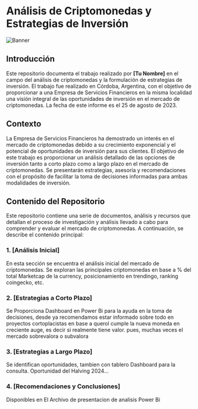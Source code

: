 # Análisis de Criptomonedas y Estrategias de Inversión

![Banner](https://github.com/Lucaramallo/Cripto_analisis_lucaramallo/raw/main/banner_cripto.jpg)

## Introducción

Este repositorio documenta el trabajo realizado por **[Tu Nombre]** en el campo del análisis de criptomonedas y la formulación de estrategias de inversión. El trabajo fue realizado en Córdoba, Argentina, con el objetivo de proporcionar a una Empresa de Servicios Financieros en la misma localidad una visión integral de las oportunidades de inversión en el mercado de criptomonedas. La fecha de este informe es el 25 de agosto de 2023.

## Contexto

La Empresa de Servicios Financieros ha demostrado un interés en el mercado de criptomonedas debido a su crecimiento exponencial y el potencial de oportunidades de inversión para sus clientes. El objetivo de este trabajo es proporcionar un análisis detallado de las opciones de inversión tanto a corto plazo como a largo plazo en el mercado de criptomonedas. Se presentarán estrategias, asesoría y recomendaciones con el propósito de facilitar la toma de decisiones informadas para ambas modalidades de inversión.

## Contenido del Repositorio

Este repositorio contiene una serie de documentos, análisis y recursos que detallan el proceso de investigación y análisis llevado a cabo para comprender y evaluar el mercado de criptomonedas. A continuación, se describe el contenido principal:

### 1. [Análisis Inicial]

En esta sección se encuentra el análisis inicial del mercado de criptomonedas. Se exploran las principales criptomonedas en base a % del total Marketcap de la currency, posicionamiento en trendingo, ranking coingecko, etc.

### 2. [Estrategias a Corto Plazo]

Se Proporciona Dashboard en Power Bi para la ayuda en la toma de decisiones, desde ya recomendamos estar informado sobre todo en proyectos cortoplacistas en base a querol cumple la nueva moneda en creciente auge, es decir si realmente tiene valor. pues, muchas veces el mercado sobrevalora o subvalora

### 3. [Estrategias a Largo Plazo]

Se identifican oportunidades, tambien con tablero Dashboard para la consulta. Oportunidad del Halving 2024...

### 4. [Recomendaciones y Conclusiones]

Disponibles en El Archivo de presentacion de analisis Power Bi